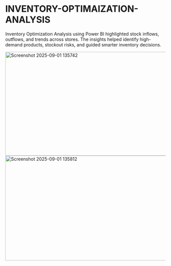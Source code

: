 
# INVENTORY-OPTIMAIZATION-ANALYSIS
Inventory Optimization Analysis using Power BI highlighted stock inflows, outflows, and trends across stores. The insights helped identify high-demand products, stockout risks, and guided smarter inventory decisions.

<img width="576" height="325" alt="Screenshot 2025-09-01 135742" src="https://github.com/user-attachments/assets/c9f69eca-1504-4cce-be30-2567ed220618" />
<img width="578" height="329" alt="Screenshot 2025-09-01 135812" src="https://github.com/user-attachments/assets/025936e4-4cce-4961-b191-55ebac558951" />

